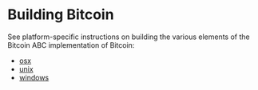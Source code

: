 Building Bitcoin
================

See platform-specific instructions on building the various
elements of the Bitcoin ABC implementation of Bitcoin:
- [osx](doc/build-osx.md)
- [unix](doc/build-unix.md)
- [windows](doc/build-windows.md)